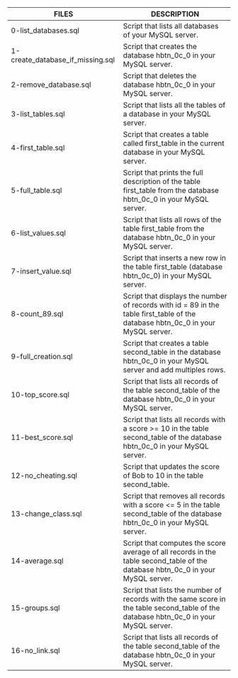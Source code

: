 | FILES  | DESCRIPTION |
| ------------- | ------------- |
| 0-list_databases.sql | Script that lists all databases of your MySQL server. |
| 1-create_database_if_missing.sql | Script that creates the database hbtn_0c_0 in your MySQL server. |
| 2-remove_database.sql | Script that deletes the database hbtn_0c_0 in your MySQL server. |
| 3-list_tables.sql | Script that lists all the tables of a database in your MySQL server. |
| 4-first_table.sql | Script that creates a table called first_table in the current database in your MySQL server. |
| 5-full_table.sql | Script that prints the full description of the table first_table from the database hbtn_0c_0 in your MySQL server. |
| 6-list_values.sql | Script that lists all rows of the table first_table from the database hbtn_0c_0 in your MySQL server. |
| 7-insert_value.sql | Script that inserts a new row in the table first_table (database hbtn_0c_0) in your MySQL server. |
| 8-count_89.sql | Script that displays the number of records with id = 89 in the table first_table of the database hbtn_0c_0 in your MySQL server. |
| 9-full_creation.sql | Script that creates a table second_table in the database hbtn_0c_0 in your MySQL server and add multiples rows. |
| 10-top_score.sql | Script that lists all records of the table second_table of the database hbtn_0c_0 in your MySQL server. |
| 11-best_score.sql | Script that lists all records with a score >= 10 in the table second_table of the database hbtn_0c_0 in your MySQL server. |
| 12-no_cheating.sql | Script that updates the score of Bob to 10 in the table second_table. |
| 13-change_class.sql | Script that removes all records with a score <= 5 in the table second_table of the database hbtn_0c_0 in your MySQL server. |
| 14-average.sql | Script that computes the score average of all records in the table second_table of the database hbtn_0c_0 in your MySQL server. |
| 15-groups.sql | Script that lists the number of records with the same score in the table second_table of the database hbtn_0c_0 in your MySQL server. |
| 16-no_link.sql | Script that lists all records of the table second_table of the database hbtn_0c_0 in your MySQL server. |